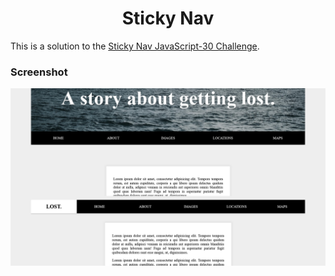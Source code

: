 <h1 align="center">Sticky Nav</h1>

This is a solution to the [Sticky Nav JavaScript-30 Challenge](https://javascript30.com/).

### Screenshot

![screenshot](./screeshot.png)
